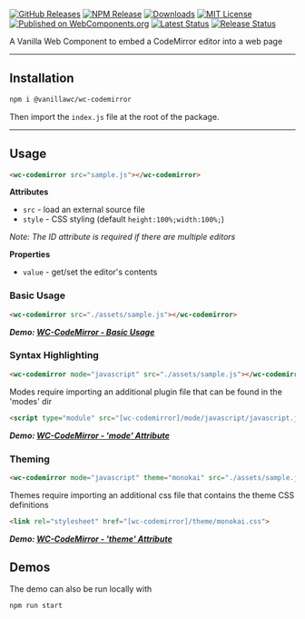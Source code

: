 [![GitHub Releases](https://img.shields.io/github/v/release/vanillawc/wc-codemirror.svg)](https://github.com/vanillawc/wc-codemirror/releases)
[![NPM Release](https://badgen.net/npm/v/@vanillawc/wc-codemirror)](https://www.npmjs.com/package/@vanillawc/wc-codemirror)
[![Downloads](https://badgen.net/npm/dt/@vanillawc/wc-codemirror)](https://www.npmjs.com/package/@vanillawc/wc-codemirror)
[![MIT License](https://img.shields.io/badge/license-MIT-blue.svg)](https://raw.githubusercontent.com/vanillawc/wc-codemirror/master/LICENSE)
[![Published on WebComponents.org](https://img.shields.io/badge/webcomponents.org-published-blue.svg)](https://www.webcomponents.org/element/@vanillawc/wc-codemirror)
[![Latest Status](https://github.com/vanillawc/wc-codemirror/workflows/Latest/badge.svg)](https://github.com/vanillawc/wc-codemirror/actions)
[![Release Status](https://github.com/vanillawc/wc-codemirror/workflows/Release/badge.svg)](https://github.com/vanillawc/wc-codemirror/actions)

A Vanilla Web Component to embed a CodeMirror editor into a web page

 <!-- TODO: Add video graphic here -->

-----

## Installation

```sh
npm i @vanillawc/wc-codemirror
```

Then import the `index.js` file at the root of the package.

-----

## Usage

```html
<wc-codemirror src="sample.js"></wc-codemirror>
```

**Attributes**

- `src` - load an external source file
- `style` - CSS styling (default `height:100%;width:100%;`)

*Note: The ID attribute is required if there are multiple editors*

**Properties**

- `value` - get/set the editor's contents

### Basic Usage

```html
<wc-codemirror src="./assets/sample.js"></wc-codemirror>
```

***Demo: [WC-CodeMirror - Basic Usage][]***

### Syntax Highlighting

```html
<wc-codemirror mode="javascript" src="./assets/sample.js"></wc-codemirror>
```

Modes require importing an additional plugin file that can be found in the 'modes' dir

```html
<script type="module" src="[wc-codemirror]/mode/javascript/javascript.js"></script>
```

***Demo: [WC-CodeMirror - 'mode' Attribute][]***

### Theming

```html
<wc-codemirror mode="javascript" theme="monokai" src="./assets/sample.js"></wc-codemirror>
```

Themes require importing an additional css file that contains the theme CSS definitions 

```html
<link rel="stylesheet" href="[wc-codemirror]/theme/monokai.css">
```

***Demo: [WC-CodeMirror - 'theme' Attribute][]***

## Demos

The demo can also be run locally with

```sh
npm run start
```

[WC-CodeMirror - Basic Usage]: https://vanillawc.github.io/wc-codemirror/demo/basic-usage.html
[WC-CodeMirror - 'mode' Attribute]: https://vanillawc.github.io/wc-codemirror/demo/mode-attribute.html
[WC-CodeMirror - 'theme' Attribute]: https://vanillawc.github.io/wc-codemirror/demo/theme-attribute.html
